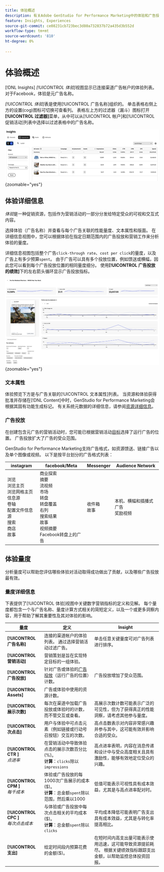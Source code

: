 ```yaml
---
title: 体验概述
description: 有关Adobe GenStudio for Performance Marketing中的体验和广告投放效果，请参阅客户参与、预算和支出的概述。
feature: Insights, Experiences
source-git-commit: ce08231cb723bec3d80a732837b72a435d3b552d
workflow-type: tm+mt
source-wordcount: '810'
ht-degree: 0%

---
```


# 体验概述

[!DNL Insights] _[!UICONTROL 体验]_&#x200B;视图显示已连接渠道广告帐户的体验列表。 对于Facebook，体验是元广告名称。

_[!UICONTROL 体验]_&#x200B;表是使用[!UICONTROL 广告名称]组织的。 单击表格右侧上方的设置(cog)图标可切换可查看列。 表格左上方的过滤器（漏斗）图标打开&#x200B;**[!UICONTROL 过滤器]**&#x200B;菜单，从中可以从[!UICONTROL 帐户]和[!UICONTROL 促销活动]列表中选择以过滤表格中的广告名称。

![体验筛选器和表](/help/assets/insights-experiences-filter.png){zoomable="yes"}

## 体验详细信息

_体验_&#x200B;是一种促销资源，包括作为营销活动的一部分分发给特定受众的可视和交互式内容。

选择体验（广告名称）并查看与每个广告关联的性能量度、文本属性和版面。 在详细信息视图中，您可以根据体验在指定日期范围内的广告投放和营销工作来分析体验的量度。

详细信息视图包括整个广告`click-through rate`、`cost per click`的量度，以及广告上有多少预算`spent`。 由于广告可以具有多个投放位置，例如馈送或横幅，因此您可以看到每个广告投放位置的相同量度细分。 使用&#x200B;**[!UICONTROL 广告投放的绩效]**&#x200B;下的左右箭头循环显示广告投放指标。

![包含量度和广告投放位置的广告详细信息](/help/assets/insights-experience-details.png){zoomable="yes"}

### 文本属性

体验预览下方是与广告关联的[!UICONTROL 文本属性]列表。 当资源和体验获得批准并存储在[!DNL Content]中时，GenStudio for Performance Marketing会根据其固有功能生成标记。 有关系统元数据的详细信息，请参阅[资源详细信息](../content/asset-details.md#system-metadata)。

### 广告投放

在创建包含元广告的营销活动时，您可能已根据营销活动[目标](channels.md#objectives)选择了运行广告的位置。 广告投放扩大了广告的受众范围。

GenStudio for Performance Marketing支持广告格式，如资源馈送、链接广告以及单个图像或视频。 以下是按平台划分的广告格式列表：

| instagram | facebook/Meta | Messenger | Audience Network |
| ------------ | ---------------- | ------------ | ---------------- |
| 浏览<br>浏览主页<br>浏览网格主页<br>信息源<br>卷轴<br>配置文件信息源<br>搜索<br>商店<br>故事 | 商业探索<br>摘要<br>流视频<br>市场<br>转盘<br>转盘覆盖<br>右列<br>搜索结果<br>故事<br>视频摘要<br>Facebook转盘上的广告 | 收件箱<br>故事 | 本机、横幅和插播式广告<br>奖励视频 |

## 体验量度

分析量度可以帮助您评估哪些体验对活动取得成功做出了贡献，以及哪些广告投放最有效。

<!-- For example, -->

### 量度详细信息

下表提供了[!UICONTROL 体验]视图中关键数字营销指标的定义和见解。 每个量度都包含一个与广告名称、量度计算方式相关的简短定义，以及一个或更多洞察内容，用于帮助了解其重要性及其对体验的影响。

| 量度 | 定义 | Insight |
| ---------------------- | ----------------------------- | -------------------------------- |
| **[!UICONTROL 广告名称]** | 连接的渠道帐户的体验列表。 通过选择营销活动过滤广告。 | 单击任意关键量度可对广告列表进行排序。 |
| **[!UICONTROL 营销活动]** | 营销策划是旨在实现特定目标的一组体验。 | |
| **[!UICONTROL 广告投放]** | 针对广告或体验的[广告投放](#ad-placements)（运行广告的位置）计数。 | 广告投放增加了受众范围。 |
| **[!UICONTROL Assets]** | 广告或体验中使用的资源计数。 | |
| **[!UICONTROL 展示次数]** | 每次在渠道中加载广告投放或体验时的计数，而不管交互或查看。 | 高展示次数计数可能表示广泛的可见性，但为了获得真正的性能洞察，请考虑其他参与量度。 |
| **[!UICONTROL 次点击]** | 用户与体验中可点击元素（例如链接或行动号召按钮）交互的次数。 | 高点击数表示对内容非常感兴趣并参与其中，这可能有效并影响合适的受众。 |
| **[!UICONTROL CTR ]**<br>_点进率_ | 在营销活动中导致体验点击的展示次数百分比(%)。<br>**计算**：`clicks`除以`impressions` | 高点进率表明，内容在消息传递和设计中与受众高度相关且具有激励性，能够有效地定位受众的兴趣。 |
| **[!UICONTROL CPM ]**<br>_每千成本_ | 体验或广告投放的每1000次广告展示的成本($)。<br>**计算**：总金额`spent`除以范围，然后乘以1000 | 低值可能表示可视性具有成本效益，尤其是与高点进率配对时。 |
| **[!UICONTROL CPC ]**<br>_每次点击成本_ | 与体验或广告投放中每次点击相关的平均成本($)。<br>**计算**：总金额`spent`除以`clicks` | 平均成本降低可能表明广告支出具有成本效益，尤其是与转化率提高相比。 |
| **[!UICONTROL 支出]** | 给定时间段内预算花费的金额($)。 | 在短时间内高支出量可能表示使用迅速，这可能导致资源提前耗尽。 根据关键绩效指标跟踪支出金额，以帮助监控总体投资回报。 |
